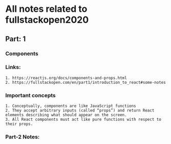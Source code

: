 # All notes related to fullstackopen2020

## Part: 1

### Components

### Links:
	1. https://reactjs.org/docs/components-and-props.html
	2. https://fullstackopen.com/en/part1/introduction_to_react#some-notes

### Important concepts
	1. Conceptually, components are like JavaScript functions
	2. They accept arbitrary inputs (called “props”) and return React elements describing what should appear on the screen.
	3. All React components must act like pure functions with respect to their props.

### Part-2 Notes:
	